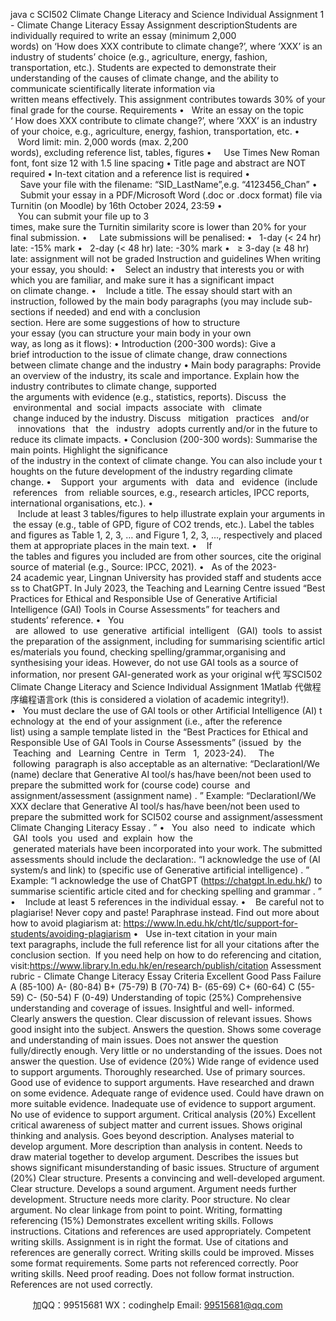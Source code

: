 java c
SCI502 Climate Change Literacy and Science
Individual Assignment 1 - Climate Change Literacy Essay
Assignment descriptionStudents are individually required to write an essay (minimum 2,000 words) on ‘How does XXX contribute to climate change?’, where ‘XXX’ is an industry of students’ choice (e.g., agriculture, energy, fashion, transportation, etc.). Students are expected to demonstrate their understanding of the causes of climate change, and the ability to communicate scientifically literate information via written means effectively. This assignment contributes towards 30% of your final grade for the course.
Requirements
•   Write an essay on the topic ‘ How does XXX contribute to climate change?’, where ‘XXX’ is an industry of your choice, e.g., agriculture, energy, fashion, transportation, etc.
•    Word limit: min. 2,000 words (max. 2,200 words), excluding reference list, tables, figures
•     Use Times New Roman font, font size 12 with 1.5 line spacing
•  Title page and abstract are NOT required
•  In-text citation and a reference list is required
•     Save your file with the filename: “SID_LastName”,e.g. “4123456_Chan”
•     Submit your essay in a PDF/Microsoft Word (.doc or .docx format) file via Turnitin (on Moodle) by 16th October 2024, 23:59
•    You can submit your file up to 3 times, make sure the Turnitin similarity score is lower than 20% for your final submission.
•     Late submissions will be penalised:
•   1-day (< 24 hr) late: -15% mark
•   2-day (< 48 hr) late: -30% mark
•   ≥ 3-day (≥ 48 hr) late: assignment will not be graded
Instruction and guidelines
When writing your essay, you should:
•    Select an industry that interests you or with which you are familiar, and make sure it has a significant impact on climate change.
•    Include a title. The essay should start with an instruction, followed by the main body paragraphs (you may include sub-sections if needed) and end with a conclusion section. Here are some suggestions of how to structure your essay (you can structure your main body in your own way, as long as it flows):
• Introduction (200-300 words): Give a brief introduction to the issue of climate change, draw connections between climate change and the industry
• Main body paragraphs:
Provide an overview of the industry, its scale and importance.
Explain how the industry contributes to climate change, supported the arguments with evidence (e.g., statistics, reports).
Discuss  the  environmental  and  social  impacts  associate  with   climate  change induced by the industry.
Discuss   mitigation   practices   and/or    innovations   that   the   industry   adopts currently and/or in the future to reduce its climate impacts.
• Conclusion (200-300 words): Summarise the main points. Highlight the significance of the industry in the context of climate change. You can also include your thoughts on the future development of the industry regarding climate change.
•    Support  your  arguments  with   data  and   evidence  (include  references   from  reliable sources, e.g., research articles, IPCC reports, international organisations, etc.).
•    Include at least 3 tables/figures to help illustrate explain your arguments in the essay (e.g., table of GPD, figure of CO2 trends, etc.). Label the tables and figures as Table 1, 2, 3, … and Figure 1, 2, 3, …, respectively and placed them at appropriate places in the main text.
•    If the tables and figures you included are from other sources, cite the original source of material (e.g., Source: IPCC, 2021).
•   As of the 2023-24 academic year, Lingnan University has provided staff and students access to ChatGPT. In July 2023, the Teaching and Learning Centre issued “Best Practices for Ethical and Responsible Use of Generative Artificial Intelligence (GAI) Tools in Course Assessments” for teachers and students’ reference.
•   You   are  allowed  to  use  generative  artificial  intelligent   (GAI)  tools  to assist the preparation of the assignment, including for summarising scientific articles/materials you found, checking spelling/grammar,organising and synthesising your ideas. However, do not use GAI tools as a source of information, nor present GAI-generated work as your original w代 写SCI502 Climate Change Literacy and Science Individual Assignment 1Matlab
代做程序编程语言ork (this is considered a violation of academic integrity!).
•   You must declare the use of GAI tools or other Artificial Intelligence (AI) technology at  the end of your assignment (i.e., after the reference list) using a sample template listed in  the “Best Practices for Ethical and Responsible Use of GAI Tools in Course Assessments” (issued  by  the  Teaching  and   Learning  Centre  in  Term   1,  2023-24).     The  following  paragraph is also acceptable as an alternative:
“DeclarationI/We  (name)  declare that Generative AI tool/s has/have been/not been used to prepare the submitted work for  (course code)  course  and assignment/assessment (assignment name) . ”
Example:
“DeclarationI/We  XXX  declare that Generative AI tool/s has/have been/not been used to prepare the submitted work for  SCI502  course and assignment/assessment  Climate Changing Literacy Essay . ”
•   You  also  need  to  indicate  which  GAI  tools  you  used  and  explain  how  the  generated materials have been incorporated into your work. The submitted assessments should include the declaration:.
“I acknowledge the use of  (AI system/s and link)  to  (specific use of Generative artificial intelligence) . ”
Example:
“I acknowledge the use of ChatGPT (https://chatgpt.ln.edu.hk/)  to  summarise scientific article cited and for checking spelling and grammar . ”
•    Include at least 5 references in the individual essay.
•    Be careful not to plagiarise! Never copy and paste! Paraphrase instead. Find out more about how to avoid plagiarism at:
https://www.ln.edu.hk/cht/tlc/support-for-students/avoiding-plagiarism
•   Use in-text citation in your main text paragraphs, include the full reference list for all your citations after the conclusion section.  If you need help on how to do referencing and citation, visit:https://www.library.ln.edu.hk/en/research/publish/citation
Assessment rubric - Climate Change Literacy Essay
Criteria
Excellent
Good
Pass
Failure
A (85-100) A- (80-84)
B+ (75-79) B (70-74) B- (65-69)
C+ (60-64) C (55-59) C- (50-54)
F (0-49)
Understanding of topic (25%)
Comprehensive understanding and coverage of issues. Insightful
and well- informed.
Clearly answers the question.
Clear discussion of relevant issues. Shows good
insight into the subject. Answers the question.
Shows some
coverage and
understanding of main issues. Does not answer the
question
fully/directly enough.
Very little or no understanding of the issues. Does not answer the
question.
Use of evidence (20%)
Wide range of
evidence used to
support
arguments.
Thoroughly
researched. Use of primary sources.
Good use of evidence to
support
arguments. Have researched and drawn on some evidence.
Adequate range of evidence used.
Could have drawn on more suitable evidence.
Inadequate use of evidence to
support
argument. No use
of evidence to support
argument.
Critical analysis (20%)
Excellent critical awareness of
subject matter
and current
issues. Shows
original thinking and analysis.
Goes beyond
description.
Analyses material
to develop argument.
More description than analysis in content. Needs to draw material
together to
develop
argument.
Describes the
issues but shows significant
misunderstanding of basic issues.
Structure of
argument (20%)
Clear structure. Presents a
convincing and well-developed argument.
Clear structure. Develops a sound argument.
Argument needs further
development.
Structure needs more clarity.
Poor structure. No clear
argument. No
clear linkage from point to point.
Writing,
formatting  referencing (15%)
Demonstrates
excellent writing skills. Follows
instructions. Citations and references are used
appropriately.
Competent
writing skills.
Assignment is in right the format. Use of citations and references are generally
correct.
Writing skills could be
improved. Misses some format
requirements. Some parts not referenced
correctly.
Poor writing
skills. Need proof reading. Does not follow format
instruction.
References are not used
correctly.



         
加QQ：99515681  WX：codinghelp  Email: 99515681@qq.com

